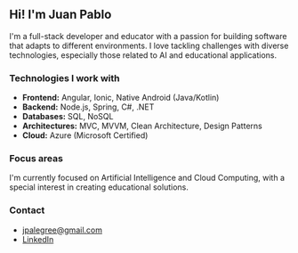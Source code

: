 ## Hi! I'm Juan Pablo
I'm a full-stack developer and educator with a passion for building software that adapts to different environments. I love tackling challenges with diverse technologies, especially those related to AI and educational applications.

### Technologies I work with

* **Frontend:** Angular, Ionic, Native Android (Java/Kotlin)
* **Backend:** Node.js, Spring, C#, .NET
* **Databases:** SQL, NoSQL
* **Architectures:** MVC, MVVM, Clean Architecture, Design Patterns
* **Cloud:** Azure (Microsoft Certified)

### Focus areas

I'm currently focused on Artificial Intelligence and Cloud Computing, with a special interest in creating educational solutions.

### Contact

- jpalegree@gmail.com
- [LinkedIn](https://www.linkedin.com/in/juanalegreroman/)
